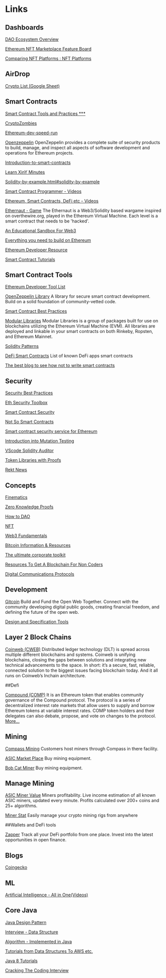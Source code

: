 # Links

## Dashboards

[DAO Ecosystem Overview](https://deepdao.io/#/deepdao/dashboard)

[Ethereum NFT Marketplace Feature Board](https://docs.google.com/spreadsheets/d/1Idy9TBXcWk6VpbASscXHSORaoaz0YR_arBvKRDu6xOI/edit#gid=0)

[Comparing NFT Platforms : NFT Platforms](https://docs.google.com/spreadsheets/u/1/d/1eji5PVW-TQ8FbAaGTFR7tGwYeZ92pQss30ttLJjw3yg/htmlview)


## AirDrop

[Crypto List (Google Sheet)](https://docs.google.com/spreadsheets/u/0/d/1f_9c8P28dXG5K6DXlHGeTQUww5K8Ft6GgCKYZ8scjb0/htmlview?s=09)


## Smart Contracts

[Smart Contract Tools and Practices ***](https://kernel.community/en/resources/smart-contracts)

[CryptoZombies](https://cryptozombies.io/en/course/)

[Ethereum-dev-speed-run](https://medium.com/@austin_48503/%EF%B8%8Fethereum-dev-speed-run-bd72bcba6a4c)

[Openzeppelin](https://docs.openzeppelin.com/openzeppelin/) OpenZeppelin provides a complete suite of security products to build, manage, and inspect all aspects of software development and operations for Ethereum projects.

[Introduction-to-smart-contracts](https://docs.soliditylang.org/en/v0.8.8/introduction-to-smart-contracts.html)

[Learn XinY Minutes](https://learnxinyminutes.com/docs/solidity/)

[Solidity-by-example.html#solidity-by-example](https://docs.soliditylang.org/en/v0.8.8/solidity-by-example.html#solidity-by-example)

[Smart Contract Programmer - Videos](https://www.youtube.com/channel/UCJWh7F3AFyQ_x01VKzr9eyA/videos)

[Ethereum, Smart Contracts, DeFi etc - Videos](https://www.youtube.com/c/EatTheBlocks/videos)

[Ethernaut - Game](https://ethernaut.openzeppelin.com/) The Ethernaut is a Web3/Solidity based wargame inspired on overthewire.org, played in the Ethereum Virtual Machine. Each level is a smart contract that needs to be 'hacked'.

[An Educational Sandbox For Web3](https://eth.build/)

[Everything you need to build on Ethereum](https://github.com/scaffold-eth/scaffold-eth)

[Ethereum Developer Resource](https://ethereum.org/en/developers/)

[Smart Contract Tutorials](https://smartcontractdb.com/tutorialsX)


## Smart Contract Tools

[Ethereum Developer Tool List](https://github.com/ConsenSys/ethereum-developer-tools-list)

[OpenZeppelin Library](https://github.com/OpenZeppelin/openzeppelin-contracts) A library for secure smart contract development. Build on a solid foundation of community-vetted code.

[Smart Contract Best Practices](https://consensys.github.io/smart-contract-best-practices/)

[Modular Libraries](https://github.com/modular-network/ethereum-libraries#modular-libraries) Modular Libraries is a group of packages built for use on blockchains utilizing the Ethereum Virtual Machine (EVM). All libraries are deployed and linkable in your smart contracts on both Rinkeby, Ropsten, and Ethereum Mainnet.

[Solidity Patterns](https://github.com/fravoll/solidity-patterns)

[DeFi Smart Contracts](https://github.com/defiprime/defi-smart-contracts) List of known DeFi apps smart contracts

[The best blog to see how not to write smart contracts](https://samczsun.com/)


## Security

[Security Best Practices](https://kernel.community/en/resources/security)

[Eth Security Toolbox](https://github.com/trailofbits/eth-security-toolbox)

[Smart Contract Security](https://secureum.substack.com/p/smart-contract-security-101-secureum)

[Not So Smart Contracts](https://github.com/crytic/not-so-smart-contracts)

[Smart contract security service for Ethereum](https://mythx.io/)

[Introduction into Mutation Testing](https://joranhonig.nl/introduction-into-mutation/)

[VScode Solidity Auditor](https://github.com/ConsenSys/vscode-solidity-auditor)

[Token Libraries with Proofs](https://github.com/sec-bit/tokenlibs-with-proofs)

[Rekt News](https://rekt.news/)


## Concepts

[Finematics](https://www.youtube.com/c/Finematics/videos)

[Zero Knowledge Proofs](https://github.com/matter-labs/awesome-zero-knowledge-proofs)

[How to DAO](https://docs.google.com/document/d/1jxbb3YkrjAT1TUe6W2yCFUAsXUhdVt5JYoJwmMfykoQ/edit#heading=h.xm43iia8mx4f)

[NFT](https://future.a16z.com/nft-canon/)

[Web3 Fundamentals](https://github.com/londonblockchainlabs/web3-fundamentals)

[Bitcoin Information & Resources](https://github.com/londonblockchainlabs/web3-fundamentals)

[The ultimate corporate toolkit](https://widgets.weforum.org/blockchain-toolkit/modules/index.html)

[Resources To Get A Blockchain For Non Coders](https://medium.com/coinmonks/free-resources-to-get-a-blockchain-job-in-6-months-or-less-for-non-coders-5ddee72fbc7b)

[Digital Communications Protocols](https://docs.google.com/spreadsheets/d/1-UlA4-tslROBDS9IqHalWVztqZo7uxlCeKPQ-8uoFOU/edit#gid=0)


## Development

[Gitcoin](https://gitcoin.co/) Build and Fund the Open Web Together. Connect with the community developing digital public goods, creating financial freedom, and defining the future of the open web.

[Design and Specification Tools](https://kernel.community/en/resources/design-spec)


## Layer 2 Block Chains

[Coinweb (CWEB)](https://coinweb.io/) Distributed ledger technology (DLT) is spread across multiple different blockchains and systems. Coinweb is unifying blockchains, closing the gaps between solutions and integrating new technical advancements to the space. In short: it’s a secure, fast, reliable, connected solution to the biggest issues facing blockchain today. And it all runs on Coinweb’s Inchain architecture.


##Defi

[Compound (COMP)](https://compound.finance/) It is an Ethereum token that enables community governance of the Compound protocol. The protocol is a series of decentralized interest rate markets that allow users to supply and borrow Ethereum tokens at variable interest rates. COMP token holders and their delegates can also debate, propose, and vote on changes to the protocol. [More...](https://www.coinbase.com/price/compound)


## Mining

[Compass Mining](https://compassmining.io/) Customers host miners through Compass in there facility.

[ASIC Market Place](https://asicmarketplace.com/) Buy mining equipment.

[Bob Cat Miner](https://www.bobcatminer.com/) Buy mining equipment.



## Manage Mining

[ASIC Miner Value](https://www.asicminervalue.com/) Miners profitability. Live income estimation of all known ASIC miners, updated every minute. Profits calculated over 200+ coins and 25+ algorithms.

[Miner Stat](https://minerstat.com/) Easily manage your crypto mining rigs from anywhere


##Wallets and DeFi tools

[Zapper](https://zapper.fi/) Track all your DeFi portfolio from one place. Invest into the latest opportunities in open finance.



## Blogs

[Coingecko](https://www.coingecko.com/en) 

## ML

[Artificial Intelligence - All in One(Videos)](https://www.youtube.com/c/ArtificialIntelligenceAllinOne/videos)

## Core Java

[Java Design Pattern](https://github.com/iluwatar/java-design-patterns)

[Interview - Data Structure](https://github.com/kdn251/interviews)

[Algorithm - Implemented in Java](https://github.com/TheAlgorithms/Java)

[Tutorials from Data Structures To AWS etc.](https://github.com/eugenp/tutorials)

[Java 8 Tutorials](https://github.com/winterbe/java8-tutorial)

[Cracking The Coding Interview](https://github.com/careercup/CtCI-6th-Edition/tree/master/Java)
